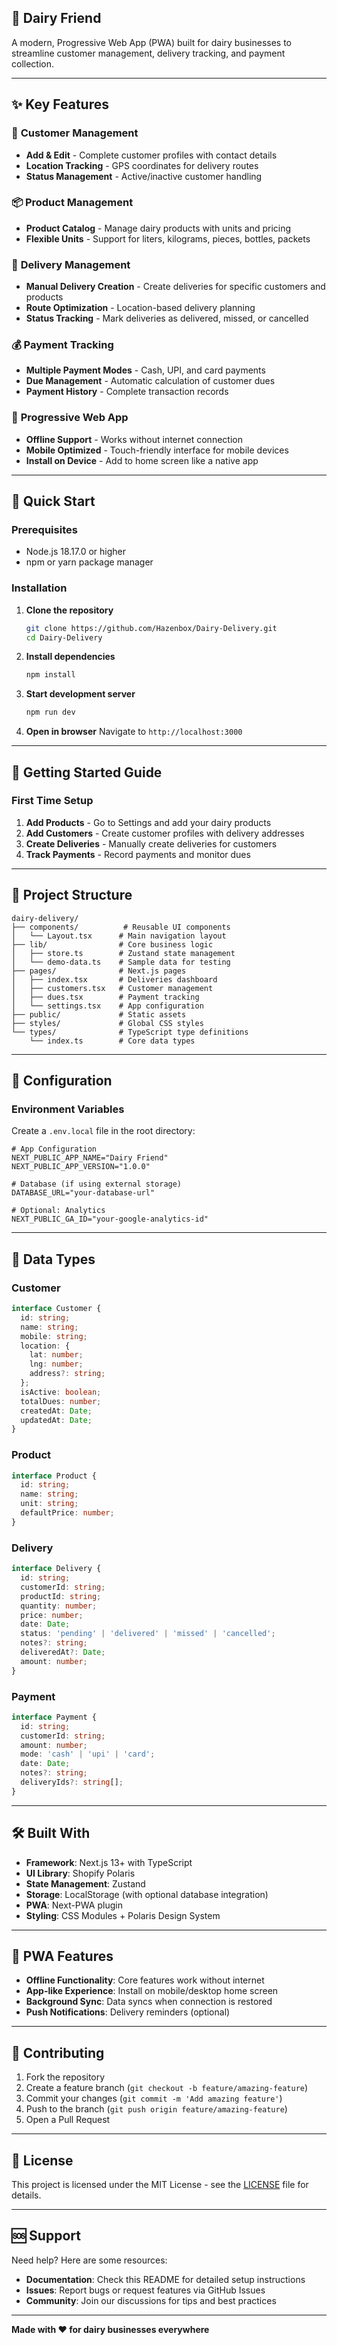 ## 🥛 **Dairy Friend**

A modern, Progressive Web App (PWA) built for dairy businesses to streamline customer management, delivery tracking, and payment collection.

---

## ✨ **Key Features**

### 👥 **Customer Management**
- **Add & Edit** - Complete customer profiles with contact details
- **Location Tracking** - GPS coordinates for delivery routes
- **Status Management** - Active/inactive customer handling

### 📦 **Product Management**
- **Product Catalog** - Manage dairy products with units and pricing
- **Flexible Units** - Support for liters, kilograms, pieces, bottles, packets

### 🚚 **Delivery Management**
- **Manual Delivery Creation** - Create deliveries for specific customers and products
- **Route Optimization** - Location-based delivery planning
- **Status Tracking** - Mark deliveries as delivered, missed, or cancelled

### 💰 **Payment Tracking**
- **Multiple Payment Modes** - Cash, UPI, and card payments
- **Due Management** - Automatic calculation of customer dues
- **Payment History** - Complete transaction records

### 📱 **Progressive Web App**
- **Offline Support** - Works without internet connection
- **Mobile Optimized** - Touch-friendly interface for mobile devices
- **Install on Device** - Add to home screen like a native app

---

## 🚀 **Quick Start**

### Prerequisites
- Node.js 18.17.0 or higher
- npm or yarn package manager

### Installation

1. **Clone the repository**
   ```bash
   git clone https://github.com/Hazenbox/Dairy-Delivery.git
   cd Dairy-Delivery
   ```

2. **Install dependencies**
   ```bash
   npm install
   ```

3. **Start development server**
   ```bash
   npm run dev
   ```

4. **Open in browser**
   Navigate to `http://localhost:3000`

---

## 📖 **Getting Started Guide**

### First Time Setup

1. **Add Products** - Go to Settings and add your dairy products
2. **Add Customers** - Create customer profiles with delivery addresses
3. **Create Deliveries** - Manually create deliveries for customers
4. **Track Payments** - Record payments and monitor dues

---

## 📁 **Project Structure**

```
dairy-delivery/
├── components/          # Reusable UI components
│   └── Layout.tsx      # Main navigation layout
├── lib/                # Core business logic
│   ├── store.ts        # Zustand state management
│   └── demo-data.ts    # Sample data for testing
├── pages/              # Next.js pages
│   ├── index.tsx       # Deliveries dashboard
│   ├── customers.tsx   # Customer management
│   ├── dues.tsx        # Payment tracking
│   └── settings.tsx    # App configuration
├── public/             # Static assets
├── styles/             # Global CSS styles
└── types/              # TypeScript type definitions
    └── index.ts        # Core data types
```

---

## 🔧 **Configuration**

### Environment Variables

Create a `.env.local` file in the root directory:

```env
# App Configuration
NEXT_PUBLIC_APP_NAME="Dairy Friend"
NEXT_PUBLIC_APP_VERSION="1.0.0"

# Database (if using external storage)
DATABASE_URL="your-database-url"

# Optional: Analytics
NEXT_PUBLIC_GA_ID="your-google-analytics-id"
```

---

## 💾 **Data Types**

### Customer
```typescript
interface Customer {
  id: string;
  name: string;
  mobile: string;
  location: {
    lat: number;
    lng: number;
    address?: string;
  };
  isActive: boolean;
  totalDues: number;
  createdAt: Date;
  updatedAt: Date;
}
```

### Product
```typescript
interface Product {
  id: string;
  name: string;
  unit: string;
  defaultPrice: number;
}
```

### Delivery
```typescript
interface Delivery {
  id: string;
  customerId: string;
  productId: string;
  quantity: number;
  price: number;
  date: Date;
  status: 'pending' | 'delivered' | 'missed' | 'cancelled';
  notes?: string;
  deliveredAt?: Date;
  amount: number;
}
```

### Payment
```typescript
interface Payment {
  id: string;
  customerId: string;
  amount: number;
  mode: 'cash' | 'upi' | 'card';
  date: Date;
  notes?: string;
  deliveryIds?: string[];
}
```

---

## 🛠 **Built With**

- **Framework**: Next.js 13+ with TypeScript
- **UI Library**: Shopify Polaris
- **State Management**: Zustand
- **Storage**: LocalStorage (with optional database integration)
- **PWA**: Next-PWA plugin
- **Styling**: CSS Modules + Polaris Design System

---

## 📱 **PWA Features**

- **Offline Functionality**: Core features work without internet
- **App-like Experience**: Install on mobile/desktop home screen
- **Background Sync**: Data syncs when connection is restored
- **Push Notifications**: Delivery reminders (optional)

---

## 🤝 **Contributing**

1. Fork the repository
2. Create a feature branch (`git checkout -b feature/amazing-feature`)
3. Commit your changes (`git commit -m 'Add amazing feature'`)
4. Push to the branch (`git push origin feature/amazing-feature`)
5. Open a Pull Request

---

## 📄 **License**

This project is licensed under the MIT License - see the [LICENSE](LICENSE) file for details.

---

## 🆘 **Support**

Need help? Here are some resources:

- **Documentation**: Check this README for detailed setup instructions
- **Issues**: Report bugs or request features via GitHub Issues
- **Community**: Join our discussions for tips and best practices

---

**Made with ❤️ for dairy businesses everywhere**
